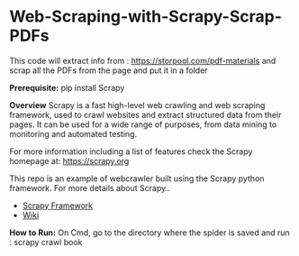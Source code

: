 # Web-Scraping-with-Scrapy-Scrap-PDFs
This code will extract info from : https://storpool.com/pdf-materials and scrap all the PDFs from the page and put it in a folder

**Prerequisite:**
pip install Scrapy

**Overview**
Scrapy is a fast high-level web crawling and web scraping framework, used to crawl websites and extract structured data from their pages. It can be used for a wide range of purposes, from data mining to monitoring and automated testing.

For more information including a list of features check the Scrapy homepage at: https://scrapy.org

This repo is an example of webcrawler built using the Scrapy python framework.  For more details about Scrapy..

 - [Scrapy Framework](https://github.com/scrapy/scrapy/)
 - [Wiki](https://github.com/scrapy/scrapy/wiki)
 
 **How to Run:**
 On Cmd, go to the directory where the spider is saved and  run :
 scrapy crawl book





